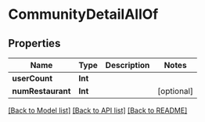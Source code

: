 # CommunityDetailAllOf

## Properties
Name | Type | Description | Notes
------------ | ------------- | ------------- | -------------
**userCount** | **Int** |  | 
**numRestaurant** | **Int** |  | [optional] 

[[Back to Model list]](../README.md#documentation-for-models) [[Back to API list]](../README.md#documentation-for-api-endpoints) [[Back to README]](../README.md)


